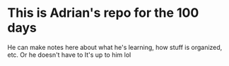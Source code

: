 # This is Adrian's repo for the 100 days
He can make notes here about what he's learning, how stuff is organized, etc.
Or he doesn't have to
It's up to him lol
